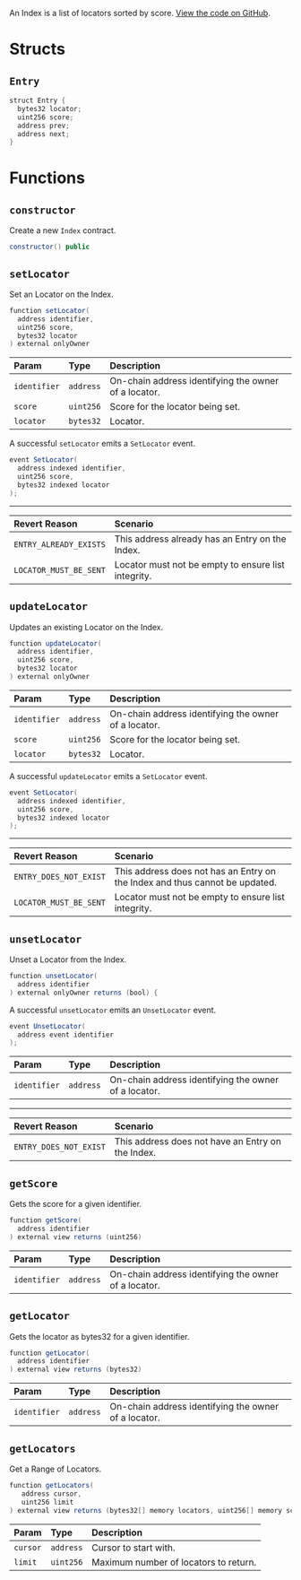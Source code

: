 An Index is a list of locators sorted by score. [View the code on GitHub](https://github.com/airswap/airswap-protocols/tree/master/source/index).

# Structs

## `Entry`

```java
struct Entry {
  bytes32 locator;
  uint256 score;
  address prev;
  address next;
}
```

# Functions

## `constructor`

Create a new `Index` contract.

```java
constructor() public
```

## `setLocator`

Set an Locator on the Index.

```java
function setLocator(
  address identifier,
  uint256 score,
  bytes32 locator
) external onlyOwner
```

| Param        | Type      | Description                                          |
| :----------- | :-------- | :--------------------------------------------------- |
| `identifier` | `address` | On-chain address identifying the owner of a locator. |
| `score`      | `uint256` | Score for the locator being set.                     |
| `locator`    | `bytes32` | Locator.                                             |

A successful `setLocator` emits a `SetLocator` event.

```java
event SetLocator(
  address indexed identifier,
  uint256 score,
  bytes32 indexed locator
);
```

---

| Revert Reason          | Scenario                                            |
| :--------------------- | :-------------------------------------------------- |
| `ENTRY_ALREADY_EXISTS` | This address already has an Entry on the Index.     |
| `LOCATOR_MUST_BE_SENT` | Locator must not be empty to ensure list integrity. |

## `updateLocator`

Updates an existing Locator on the Index.

```java
function updateLocator(
  address identifier,
  uint256 score,
  bytes32 locator
) external onlyOwner
```

| Param        | Type      | Description                                          |
| :----------- | :-------- | :--------------------------------------------------- |
| `identifier` | `address` | On-chain address identifying the owner of a locator. |
| `score`      | `uint256` | Score for the locator being set.                     |
| `locator`    | `bytes32` | Locator.                                             |

A successful `updateLocator` emits a `SetLocator` event.

```java
event SetLocator(
  address indexed identifier,
  uint256 score,
  bytes32 indexed locator
);
```

---

| Revert Reason          | Scenario                                                                    |
| :--------------------- | :-------------------------------------------------------------------------- |
| `ENTRY_DOES_NOT_EXIST` | This address does not has an Entry on the Index and thus cannot be updated. |
| `LOCATOR_MUST_BE_SENT` | Locator must not be empty to ensure list integrity.                         |

## `unsetLocator`

Unset a Locator from the Index.

```java
function unsetLocator(
  address identifier
) external onlyOwner returns (bool) {
```

A successful `unsetLocator` emits an `UnsetLocator` event.

```java
event UnsetLocator(
  address event identifier
);
```

| Param        | Type      | Description                                          |
| :----------- | :-------- | :--------------------------------------------------- |
| `identifier` | `address` | On-chain address identifying the owner of a locator. |

---

| Revert Reason          | Scenario                                          |
| :--------------------- | :------------------------------------------------ |
| `ENTRY_DOES_NOT_EXIST` | This address does not have an Entry on the Index. |

## `getScore`

Gets the score for a given identifier.

```java
function getScore(
  address identifier
) external view returns (uint256)
```

| Param        | Type      | Description                                          |
| :----------- | :-------- | :--------------------------------------------------- |
| `identifier` | `address` | On-chain address identifying the owner of a locator. |

## `getLocator`

Gets the locator as bytes32 for a given identifier.

```java
function getLocator(
  address identifier
) external view returns (bytes32)
```

| Param        | Type      | Description                                          |
| :----------- | :-------- | :--------------------------------------------------- |
| `identifier` | `address` | On-chain address identifying the owner of a locator. |

## `getLocators`

Get a Range of Locators.

```java
function getLocators(
   address cursor,
   uint256 limit
) external view returns (bytes32[] memory locators, uint256[] memory scores, address nextCursor) {
```

| Param    | Type      | Description                           |
| :------- | :-------- | :------------------------------------ |
| `cursor` | `address` | Cursor to start with.                 |
| `limit`  | `uint256` | Maximum number of locators to return. |
